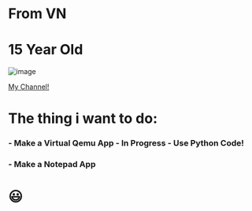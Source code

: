# From VN

# 15 Year Old

![image](https://user-images.githubusercontent.com/63274635/208919937-91999148-476b-4645-9949-641c7783f34d.png)

[My Channel!](https://www.youtube.com/channel/UCHLN1cnuBhRvPBgrhARqp2A)

# The thing i want to do: 
### - Make a Virtual Qemu App - In Progress - Use Python Code!
### - Make a Notepad App

# 😃
